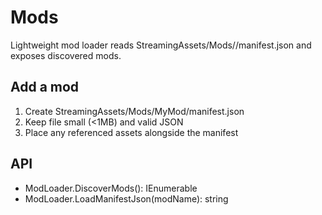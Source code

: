 # Mods

Lightweight mod loader reads StreamingAssets/Mods/<modname>/manifest.json and exposes discovered mods.

## Add a mod
1. Create StreamingAssets/Mods/MyMod/manifest.json
2. Keep file small (<1MB) and valid JSON
3. Place any referenced assets alongside the manifest

## API
- ModLoader.DiscoverMods(): IEnumerable<string>
- ModLoader.LoadManifestJson(modName): string
